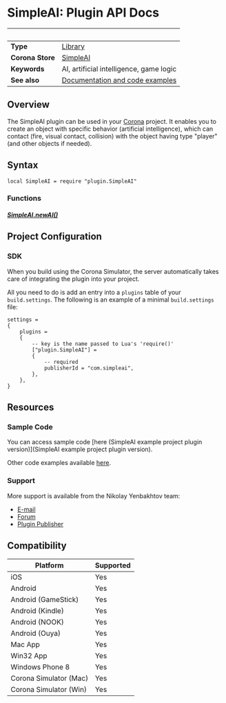 # SimpleAI: Plugin API Docs

|                      | &nbsp; 
| -------------------- | ---------------------------------------------------------------
| __Type__             | [Library](http://docs.coronalabs.com/api/type/Library.html)
| __Corona Store__     | [SimpleAI](http://store.coronalabs.com/plugin/SimpleAI)
| __Keywords__         | AI, artificial intelligence, game logic
| __See also__         | [Documentation and code examples](http://simple-ai.blogspot.com)

## Overview

The SimpleAI plugin can be used in your [Corona](https://coronalabs.com/products/corona-sdk/) project. It enables you to create an object with specific behavior (artificial intelligence), which can contact (fire, visual contact, collision) with the object having type "player" (and other objects if needed).

## Syntax

	local SimpleAI = require "plugin.SimpleAI"

### Functions

##### [SimpleAI.newAI()](newAI.markdown)

## Project Configuration


### SDK

When you build using the Corona Simulator, the server automatically takes care of integrating the plugin into your project. 

All you need to do is add an entry into a `plugins` table of your `build.settings`. The following is an example of a minimal `build.settings` file:

``````
settings =
{
	plugins =
	{
		-- key is the name passed to Lua's 'require()'
		["plugin.SimpleAI"] =
		{
			-- required
			publisherId = "com.simpleai",
		},
	},		
}
``````


## Resources

### Sample Code

You can access sample code [here (SimpleAI example project plugin version)](SimpleAI example project plugin version).

Other code examples available [here](http://simple-ai.blogspot.com/#code_examples).

### Support

More support is available from the Nikolay Yenbakhtov team:

* [E-mail](mailto://enbahtov@gmail.com)
* [Forum](https://forums.coronalabs.com/topic/63905-simple-ai-for-corona-sdk)
* [Plugin Publisher](http://simple-ai.blogspot.com)


## Compatibility

| Platform                     | Supported
| ---------------------------- | ---------------------------- 
| iOS                          | Yes
| Android                      | Yes
| Android (GameStick)          | Yes
| Android (Kindle)             | Yes
| Android (NOOK)               | Yes
| Android (Ouya)               | Yes
| Mac App                      | Yes
| Win32 App                    | Yes
| Windows Phone 8              | Yes
| Corona Simulator (Mac)       | Yes
| Corona Simulator (Win)       | Yes

